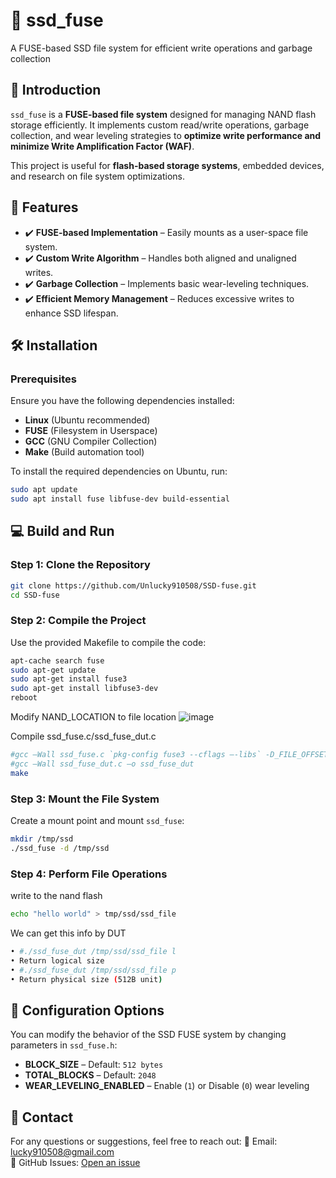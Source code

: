 # 📌 ssd_fuse
A FUSE-based SSD file system for efficient write operations and garbage collection

## 📖 Introduction
`ssd_fuse` is a **FUSE-based file system** designed for managing NAND flash storage efficiently. It implements custom read/write operations, garbage collection, and wear leveling strategies to **optimize write performance and minimize Write Amplification Factor (WAF)**.

This project is useful for **flash-based storage systems**, embedded devices, and research on file system optimizations.

## 🚀 Features
- ✔️ **FUSE-based Implementation** – Easily mounts as a user-space file system.
- ✔️ **Custom Write Algorithm** – Handles both aligned and unaligned writes.
- ✔️ **Garbage Collection** – Implements basic wear-leveling techniques.
- ✔️ **Efficient Memory Management** – Reduces excessive writes to enhance SSD lifespan.

## 🛠 Installation
### Prerequisites
Ensure you have the following dependencies installed:
- **Linux** (Ubuntu recommended)
- **FUSE** (Filesystem in Userspace)
- **GCC** (GNU Compiler Collection)
- **Make** (Build automation tool)

To install the required dependencies on Ubuntu, run:
```bash
sudo apt update
sudo apt install fuse libfuse-dev build-essential
```

## 💻 Build and Run
### Step 1: Clone the Repository
```bash
git clone https://github.com/Unlucky910508/SSD-fuse.git
cd SSD-fuse
```

### Step 2: Compile the Project
Use the provided Makefile to compile the code:
```bash
apt-cache search fuse
sudo apt-get update
sudo apt-get install fuse3
sudo apt-get install libfuse3-dev
reboot
```
Modify NAND_LOCATION to file location
![image](https://github.com/user-attachments/assets/60410dc4-a129-4476-b530-5f5dd2fd4a99)

Compile ssd_fuse.c/ssd_fuse_dut.c

```bash
#gcc –Wall ssd_fuse.c `pkg-config fuse3 --cflags –-libs` -D_FILE_OFFSET_BITS=64 –ossd_fuse
#gcc –Wall ssd_fuse_dut.c –o ssd_fuse_dut
make
```
### Step 3: Mount the File System
Create a mount point and mount `ssd_fuse`:
```bash
mkdir /tmp/ssd
./ssd_fuse -d /tmp/ssd
```

### Step 4: Perform File Operations
write to the nand flash
```bash
echo "hello world" > tmp/ssd/ssd_file
```
We can get this info by DUT
```bash
• #./ssd_fuse_dut /tmp/ssd/ssd_file l
• Return logical size
• #./ssd_fuse_dut /tmp/ssd/ssd_file p
• Return physical size (512B unit)
```

## 📝 Configuration Options
You can modify the behavior of the SSD FUSE system by changing parameters in `ssd_fuse.h`:
- **BLOCK_SIZE** – Default: `512 bytes`
- **TOTAL_BLOCKS** – Default: `2048`
- **WEAR_LEVELING_ENABLED** – Enable (`1`) or Disable (`0`) wear leveling

## 📧 Contact
For any questions or suggestions, feel free to reach out:
📩 Email: lucky910508@gmail.com  
📌 GitHub Issues: [Open an issue](https://github.com/Unlucky910508/SSD-fuse/issues)
